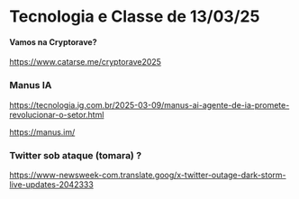 # Tecnologia e Classe de 13/03/25

#### Vamos na Cryptorave?

<https://www.catarse.me/cryptorave2025>

### Manus IA

<https://tecnologia.ig.com.br/2025-03-09/manus-ai-agente-de-ia-promete-revolucionar-o-setor.html>

<https://manus.im/>

### Twitter sob ataque (tomara) ?

<https://www-newsweek-com.translate.goog/x-twitter-outage-dark-storm-live-updates-2042333>
